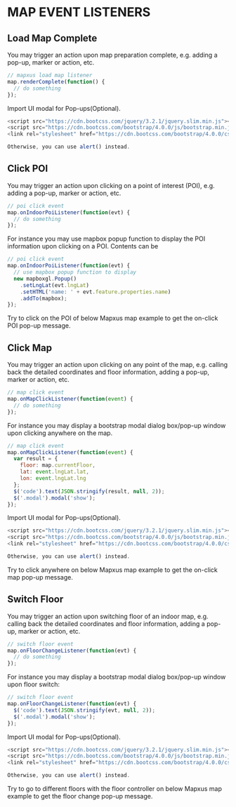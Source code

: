 # MAP EVENT LISTENERS

## Load Map Complete

You may trigger an action upon map preparation complete, e.g. adding a pop-up, marker or action, etc.

```js
// mapxus load map listener
map.renderComplete(function() {
  // do something
});
```

Import UI modal for Pop-ups(Optional).

```js
<script src="https://cdn.bootcss.com/jquery/3.2.1/jquery.slim.min.js"></script>
<script src="https://cdn.bootcss.com/bootstrap/4.0.0/js/bootstrap.min.js"></script>
<link rel="stylesheet" href="https://cdn.bootcss.com/bootstrap/4.0.0/css/bootstrap.min.css">

Otherwise, you can use alert() instead.
```

<script async src="//jsfiddle.net/Mapxus/9hLfesw8/1/embed/result,js,css,html"></script>


## Click POI

You may trigger an action upon clicking on a point of interest (POI), e.g. adding a pop-up, marker or action, etc.

```js
// poi click event
map.onIndoorPoiListener(function(evt) {
  // do something
});
```

For instance you may use mapbox popup function to display the POI information upon clicking on a POI. Contents can be

```js
// poi click event
map.onIndoorPoiListener(function(evt) {
  // use mapbox popup function to display
  new mapboxgl.Popup()
    .setLngLat(evt.lngLat)
    .setHTML('name: ' + evt.feature.properties.name)
    .addTo(mapbox);
});
```

Try to click on the POI of below Mapxus map example to get the on-click POI pop-up message.

<script async src="//jsfiddle.net/Mapxus/x2kLd1sv/embed/result,js,css,html/"></script>


## Click Map

You may trigger an action upon clicking on any point of the map, e.g. calling back the detailed coordinates and floor information, adding a pop-up, marker or action, etc.

```js
// map click event
map.onMapClickListener(function(event) {
  // do something
});
```

For instance you may display a bootstrap modal dialog box/pop-up window upon clicking anywhere on the map.

```js
// map click event
map.onMapClickListener(function(event) {
  var result = {
    floor: map.currentFloor,
    lat: event.lngLat.lat,
    lon: event.lngLat.lng
  };
  $('code').text(JSON.stringify(result, null, 2));
  $('.modal').modal('show');
});
```

Import UI modal for Pop-ups(Optional).

```js
<script src="https://cdn.bootcss.com/jquery/3.2.1/jquery.slim.min.js"></script>
<script src="https://cdn.bootcss.com/bootstrap/4.0.0/js/bootstrap.min.js"></script>
<link rel="stylesheet" href="https://cdn.bootcss.com/bootstrap/4.0.0/css/bootstrap.min.css">

Otherwise, you can use alert() instead.
```

Try to click anywhere on below Mapxus map example to get the on-click map pop-up message.

<script async src="//jsfiddle.net/Mapxus/acbuok2f/embed/result,js,css,html/"></script>


## Switch Floor

You may trigger an action upon switching floor of an indoor map, e.g. calling back the detailed coordinates and floor information, adding a pop-up, marker or action, etc.

```js
// switch floor event
map.onFloorChangeListener(function(evt) {
  // do something
});
```

For instance you may display a bootstrap modal dialog box/pop-up window upon floor switch:

```js
// switch floor event
map.onFloorChangeListener(function(evt) {
  $('code').text(JSON.stringify(evt, null, 2));
  $('.modal').modal('show');
});
```

Import UI modal for Pop-ups(Optional).

```js
<script src="https://cdn.bootcss.com/jquery/3.2.1/jquery.slim.min.js"></script>
<script src="https://cdn.bootcss.com/bootstrap/4.0.0/js/bootstrap.min.js"></script>
<link rel="stylesheet" href="https://cdn.bootcss.com/bootstrap/4.0.0/css/bootstrap.min.css">

Otherwise, you can use alert() instead.
```

Try to go to different floors with the floor controller on below Mapxus map example to get the floor change pop-up message.

<script async src="//jsfiddle.net/Mapxus/y6Ljmfku/embed/result,js,css,html/"></script>
